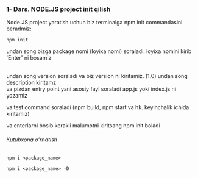### 1- Dars. NODE.JS project init qilish

Node.JS project yaratish uchun biz terminalga npm init commandasini beradmiz:

<code>npm init</code>

undan song bizga package nomi (loyixa nomi) soraladi. loyixa nomini kirib 'Enter' ni bosamiz

<br>
undan song version soraladi va biz version ni kiritamiz. (1.0)
undan song description kiritamz
<br>
va pizdan entry point yani asosiy fayl soraladi app.js yoki index.js ni yozamiz
<br>

va test command soraladi (npm build, npm start va hk. keyinchalik ichida kiritamiz)

va enterlarni bosib kerakli malumotni kiritsang npm init boladi

###### Kutubxona o'rnatish

<code>npm i <package_name> </code>

<code>npm i <package_name> -D </code>
